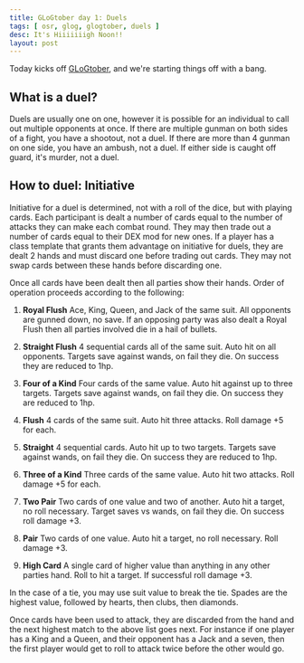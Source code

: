 ```yaml
---
title: GLoGtober day 1: Duels
tags: [ osr, glog, glogtober, duels ]
desc: It's Hiiiiiiigh Noon!!
layout: post
---
```


Today kicks off [GLoGtober](https://sunderedshillings.blogspot.com/2020/09/glogtober.html), and we're starting things off with a bang.
<!-- more -->

## What is a duel?

Duels are usually one on one, however it is possible for an individual to call out multiple opponents at once.
If there are multiple gunman on both sides of a fight, you have a shootout, not a duel.
If there are more than 4 gunman on one side, you have an ambush, not a duel.
If either side is caught off guard, it's murder, not a duel.

## How to duel: Initiative

Initiative for a duel is determined, not with a roll of the dice, but with playing cards.
Each participant is dealt a number of cards equal to the number of attacks they can make each combat round.
They may then trade out a number of cards equal to their DEX mod for new ones.
If a player has a class template that grants them advantage on initiative for duels, they are dealt 2 hands and must discard one before trading out cards.
They may not swap cards between these hands before discarding one.

Once all cards have been dealt then all parties show their hands.
Order of operation proceeds according to the following:

1. **Royal Flush** Ace, King, Queen, and Jack of the same suit.
All opponents are gunned down, no save.
If an opposing party was also dealt a Royal Flush then all parties involved die in a hail of bullets.

2. **Straight Flush** 4 sequential cards all of the same suit.
Auto hit on all opponents.
Targets save against wands, on fail they die.
On success they are reduced to 1hp.

3. **Four of a Kind** Four cards of the same value.
Auto hit against up to three targets.
Targets save against wands, on fail they die.
On success they are reduced to 1hp.

4. **Flush** 4 cards of the same suit.
Auto hit three attacks.
Roll damage +5 for each.

5. **Straight** 4 sequential cards.
Auto hit up to two targets.
Targets save against wands, on fail they die.
On success they are reduced to 1hp.

6. **Three of a Kind** Three cards of the same value.
Auto hit two attacks.
Roll damage +5 for each.

7. **Two Pair** Two cards of one value and two of another.
Auto hit a target, no roll necessary.
Target saves vs wands, on fail they die.
On success roll damage +3.

8. **Pair** Two cards of one value.
Auto hit a target, no roll necessary.
Roll damage +3.

9. **High Card** A single card of higher value than anything in any other parties hand.
Roll to hit a target.
If successful roll damage +3.

In the case of a tie, you may use suit value to break the tie.
Spades are the highest value, followed by hearts, then clubs, then diamonds.

Once cards have been used to attack, they are discarded from the hand and the next highest match to the above list goes next.
For instance if one player has a King and a Queen, and their opponent has a Jack and a seven, then the first player would get to roll to attack twice before the other would go.
